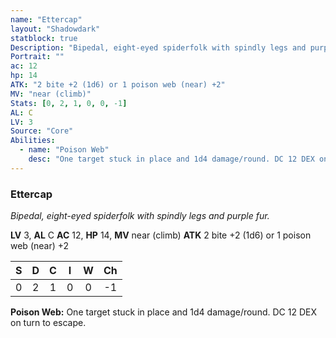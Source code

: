 ```yaml
---
name: "Ettercap"
layout: "Shadowdark"
statblock: true
Description: "Bipedal, eight-eyed spiderfolk with spindly legs and purple fur."
Portrait: ""
ac: 12
hp: 14
ATK: "2 bite +2 (1d6) or 1 poison web (near) +2"
MV: "near (climb)"
Stats: [0, 2, 1, 0, 0, -1]
AL: C
LV: 3
Source: "Core"
Abilities:
  - name: "Poison Web"
    desc: "One target stuck in place and 1d4 damage/round. DC 12 DEX on turn to escape."
---
```


### Ettercap

_Bipedal, eight-eyed spiderfolk with spindly legs and purple fur._

**LV** 3, **AL** C
**AC** 12, **HP** 14, **MV** near (climb)
**ATK** 2 bite +2 (1d6) or 1 poison web (near) +2

|  S  |  D  |  C  |  I  |  W  |  Ch  |
|:---:|:---:|:---:|:---:|:---:|:----:|
| 0 | 2 | 1 | 0 | 0 | -1 |

**Poison Web:** One target stuck in place and 1d4 damage/round. DC 12 DEX on turn to escape.

